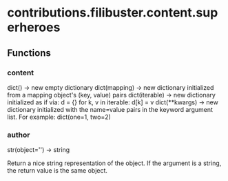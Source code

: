 # contributions.filibuster.content.superheroes


## Functions

### content
dict() -> new empty dictionary
dict(mapping) -> new dictionary initialized from a mapping object's
(key, value) pairs
dict(iterable) -> new dictionary initialized as if via:
d = {}
for k, v in iterable:
d[k] = v
dict(**kwargs) -> new dictionary initialized with the name=value pairs
in the keyword argument list.  For example:  dict(one=1, two=2)
### __author__
str(object='') -> string

Return a nice string representation of the object.
If the argument is a string, the return value is the same object.
